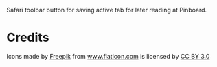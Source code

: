 Safari toolbar button for saving active tab for later reading at
Pinboard.


# Credits

<div>Icons made by <a href="http://www.freepik.com"
title="Freepik">Freepik</a> from <a href="http://www.flaticon.com"
title="Flaticon">www.flaticon.com</a> is licensed by <a
href="http://creativecommons.org/licenses/by/3.0/" title="Creative
Commons BY 3.0">CC BY 3.0</a></div>
